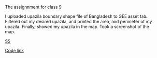 The assignnment for class 9

I uploaded upazila boundary shape file of Bangladesh to GEE asset tab. Filtered out my desired upazila, and printed the area, and perimeter of my upazila. Finally, showed my upazila in the map. Took a screenshot of the map.

[SS](https://github.com/Fahrialimrose/Class_9/commit/67ca38bfe32be5bef859adcff49fc20692356801)

[Code link](https://github.com/Fahrialimrose/Class_9/commit/67ca38bfe32be5bef859adcff49fc20692356801)
